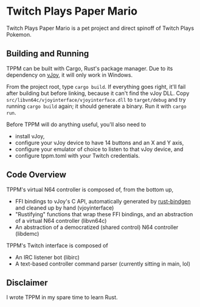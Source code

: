 # Twitch Plays Paper Mario
Twitch Plays Paper Mario is a pet project and direct spinoff of Twitch Plays Pokemon.

## Building and Running
TPPM can be built with Cargo, Rust's package manager. Due to its dependency on [vJoy](http://vjoystick.sourceforge.net/site/), it will only work in Windows.

From the project root, type `cargo build`. If everything goes right, it'll fail after building but before linking, because it can't find the vJoy DLL. Copy `src/libvn64c/vjoyinterface/vjoyinterface.dll` to `target/debug` and try running `cargo build` again; it should generate a binary. Run it with `cargo run`.

Before TPPM will do anything useful, you'll also need to
* install vJoy,
* configure your vJoy device to have 14 buttons and an X and Y axis,
* configure your emulator of choice to listen to that vJoy device, and
* configure tppm.toml with your Twitch credentials.

## Code Overview
TPPM's virtual N64 controller is composed of, from the bottom up,
* FFI bindings to vJoy's C API, automatically generated by [rust-bindgen](https://github.com/crabtw/rust-bindgen) and cleaned up by hand (vjoyinterface)
* "Rustifying" functions that wrap these FFI bindings, and an abstraction of a virtual N64 controller (libvn64c)
* An abstraction of a democratized (shared control) N64 controller (libdemc)

TPPM's Twitch interface is composed of
* An IRC listener bot (libirc)
* A text-based controller command parser (currently sitting in main, lol)

## Disclaimer
I wrote TPPM in my spare time to learn Rust.
